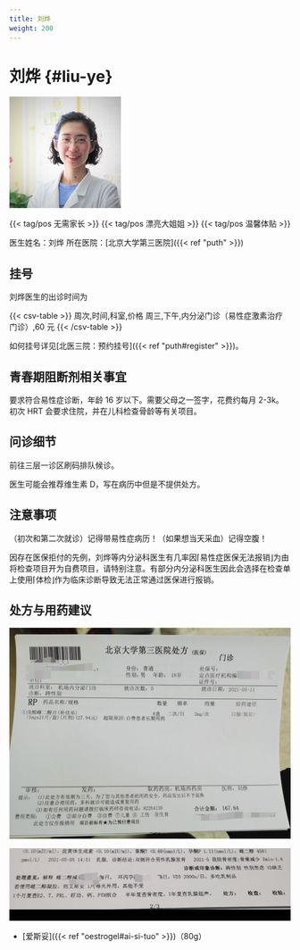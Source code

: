 ```yaml
---
title: 刘烨
weight: 200
---
```


# 刘烨 {#liu-ye}

![刘烨照片](liu-ye.png)

{{< tag/pos 无需家长 >}} {{< tag/pos 漂亮大姐姐 >}} {{< tag/pos 温馨体贴 >}}

医生姓名：刘烨
所在医院：[北京大学第三医院]({{< ref "puth" >}})

## 挂号

刘烨医生的出诊时间为

{{< csv-table >}}
周次,时间,科室,价格
周三,下午,内分泌门诊（易性症激素治疗门诊）,60 元
{{< /csv-table >}}

如何挂号详见[北医三院：预约挂号]({{< ref "puth#register" >}})。

## 青春期阻断剂相关事宜

要求符合易性症诊断，年龄 16 岁以下。需要父母之一签字，花费约每月 2-3k。初次 HRT 会要求住院，并在儿科检查骨龄等有关项目。

## 问诊细节

前往三层一诊区刷码排队候诊。

医生可能会推荐维生素 D，写在病历中但是不提供处方。

## 注意事项

（初次和第二次就诊）记得带易性症病历！（如果想当天采血）记得空腹！

因存在医保拒付的先例，刘烨等内分泌科医生有几率因⌈易性症医保无法报销⌋为由将检查项目开为自费项目，请特别注意。有部分内分泌科医生因此会选择在检查单上使用⌈体检⌋作为临床诊断导致无法正常通过医保进行报销。

## 处方与用药建议

![处方](prescription.jpg)

![用药建议](medication.jpg)

- [爱斯妥]({{< ref "oestrogel#ai-si-tuo" >}})（80g）
